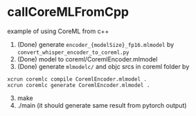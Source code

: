 # callCoreMLFromCpp
example of using CoreML from c++

1. (Done) generate ```encoder_{modelSize}_fp16.mlmodel``` by ```convert_whisper_encoder_to_coreml.py```
2. (Done) model to coreml/CoremlEncoder.mlmodel
2. (Done) generate ```mlmodelc/``` and objc srcs in coreml folder by
```
xcrun coremlc compile CoremlEncoder.mlmodel .
xcrun coremlc generate CoremlEncoder.mlmodel .
```
3. make
4. ./main (it should generate same result from pytorch output)
